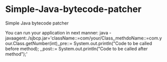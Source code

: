 # Simple-Java-bytecode-patcher
Simple Java bytecode patcher

You can run your application in next manner:
java -javaagent:./sjbcp.jar='className::=com/your/Class,,methdoName::=com.your.Class.getNumber(int),,pre::= System.out.println("Code to be called before method); ,,post::= System.out.println("Code to be called after method");'
